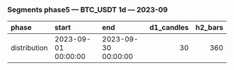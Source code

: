 ### Segments phase5 — BTC_USDT 1d — 2023-09

| phase        | start               | end                 |   d1_candles |   h2_bars |
|:-------------|:--------------------|:--------------------|-------------:|----------:|
| distribution | 2023-09-01 00:00:00 | 2023-09-30 00:00:00 |           30 |       360 |
